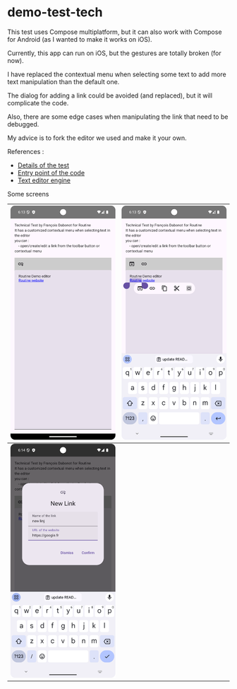 # demo-test-tech


This test uses Compose multiplatform, but it can also work with Compose for Android (as I wanted to make it works on iOS).

Currently, this app can run on iOS, but the gestures are totally broken (for now).

I have replaced the contextual menu when selecting some text to add more text manipulation than the default one.

The dialog for adding a link could be avoided (and replaced), but it will complicate the code.

Also, there are some edge cases when manipulating the link that need to be debugged.

My advice is to fork the editor we used and make it your own.

References :

- [Details of the test](https://routineco.notion.site/Exercise-iOS-Android-links-99dbff03302440ff88d605d50aaeb27b)
- [Entry point of the code](composeApp/src/commonMain/kotlin/fr/francoisdabonot/routinetexteditor/App.kt)
- [Text editor engine](https://github.com/MohamedRejeb/compose-rich-editor)

Some screens

| ![simple](./screens/screen1.png)       | ![with selection](./screens/screen2.png) |
|----------------------------------------|------------------------------------------|
| ![add new link](./screens/screen3.png) |                                          |

